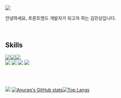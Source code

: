 <img src="https://capsule-render.vercel.app/api?type=waving&height=200&section=header&text=Devkms&fontSize=48&fontAlignY=35&fontColor=ffffff&fontAlign=20&color=2d98da" />

안녕하세요, 프론트엔드 개발자가 되고자 하는 김민상입니다.
<br />
<br />
<br />

## Skills
<div>
  <img src="https://img.shields.io/badge/TypeScript-3178C6?style=for-the-badge&logo=typescript&logoColor=white"/><img src="https://img.shields.io/badge/JavaScript-F7DF1E?style=for-the-badge&logo=javascript&logoColor=white"/><img src="https://img.shields.io/badge/Python-3776AB?style=for-the-badge&logo=python&logoColor=white"/>
</div>
<div>
  <img src="https://img.shields.io/badge/React-61DAFB?style=for-the-badge&logo=react&logoColor=white"/>
  <img src="https://img.shields.io/badge/HTML-E34F26?style=for-the-badge&logo=html5&logoColor=white"/>
  <img src="https://img.shields.io/badge/CSS-1572B6?style=for-the-badge&logo=css3&logoColor=white"/>
  <img src="https://img.shields.io/badge/Sass-CC6699?style=for-the-badge&logo=sass&logoColor=white"/>
</div>

<br />
<br />
<br />

![](http://github-profile-summary-cards.vercel.app/api/cards/profile-details?username=devkmins&theme=nord_bright)
[![Anurag's GitHub stats](https://github-readme-stats.vercel.app/api?username=devkmins&count_private=true&theme=city_lights)](https://github.com/anuraghazra/github-readme-stats)[![Top Langs](https://github-readme-stats.vercel.app/api/top-langs/?username=devkmins&langs_count=10&layout=compact)](https://github.com/anuraghazra/github-readme-stats)


